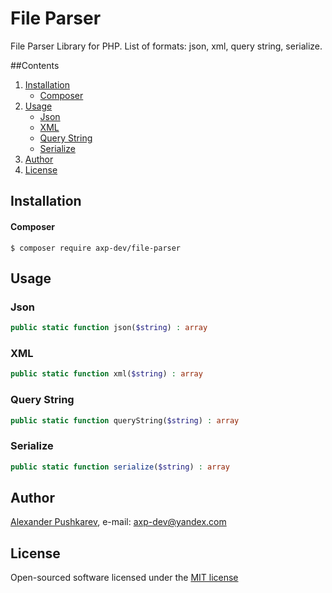 # File Parser
File Parser Library for PHP. List of formats: json, xml, query string, serialize.

##Contents
1. [Installation](#Installation)
    + [Composer](#Composer)
2. [Usage](#Usage)
    + [Json](#Json)
    + [XML](#XML)
    + [Query String](#Query-String)
    + [Serialize](#Serialize)
3. [Author](#Author)
4. [License](#License)

## Installation
#### Composer
```
$ composer require axp-dev/file-parser
```

## Usage
### Json
```php
public static function json($string) : array
```

### XML
```php
public static function xml($string) : array
```

### Query String
```php
public static function queryString($string) : array
```

### Serialize
```php
public static function serialize($string) : array
```

## Author
[Alexander Pushkarev](https://github.com/axp-dev), e-mail: [axp-dev@yandex.com](mailto:axp-dev@yandex.com)

## License
Open-sourced software licensed under the [MIT license](https://opensource.org/licenses/MIT)